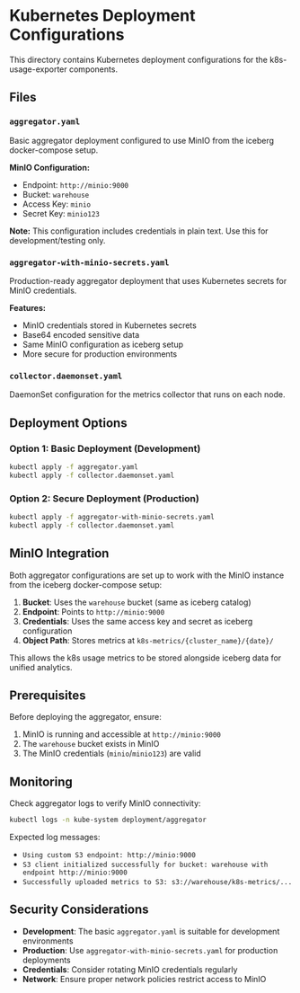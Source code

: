 # Kubernetes Deployment Configurations

This directory contains Kubernetes deployment configurations for the k8s-usage-exporter components.

## Files

### `aggregator.yaml`
Basic aggregator deployment configured to use MinIO from the iceberg docker-compose setup.

**MinIO Configuration:**
- Endpoint: `http://minio:9000`
- Bucket: `warehouse`
- Access Key: `minio`
- Secret Key: `minio123`

**Note:** This configuration includes credentials in plain text. Use this for development/testing only.

### `aggregator-with-minio-secrets.yaml`
Production-ready aggregator deployment that uses Kubernetes secrets for MinIO credentials.

**Features:**
- MinIO credentials stored in Kubernetes secrets
- Base64 encoded sensitive data
- Same MinIO configuration as iceberg setup
- More secure for production environments

### `collector.daemonset.yaml`
DaemonSet configuration for the metrics collector that runs on each node.

## Deployment Options

### Option 1: Basic Deployment (Development)
```bash
kubectl apply -f aggregator.yaml
kubectl apply -f collector.daemonset.yaml
```

### Option 2: Secure Deployment (Production)
```bash
kubectl apply -f aggregator-with-minio-secrets.yaml
kubectl apply -f collector.daemonset.yaml
```

## MinIO Integration

Both aggregator configurations are set up to work with the MinIO instance from the iceberg docker-compose setup:

1. **Bucket**: Uses the `warehouse` bucket (same as iceberg catalog)
2. **Endpoint**: Points to `http://minio:9000`
3. **Credentials**: Uses the same access key and secret as iceberg configuration
4. **Object Path**: Stores metrics at `k8s-metrics/{cluster_name}/{date}/`

This allows the k8s usage metrics to be stored alongside iceberg data for unified analytics.

## Prerequisites

Before deploying the aggregator, ensure:

1. MinIO is running and accessible at `http://minio:9000`
2. The `warehouse` bucket exists in MinIO
3. The MinIO credentials (`minio`/`minio123`) are valid

## Monitoring

Check aggregator logs to verify MinIO connectivity:
```bash
kubectl logs -n kube-system deployment/aggregator
```

Expected log messages:
- `Using custom S3 endpoint: http://minio:9000`
- `S3 client initialized successfully for bucket: warehouse with endpoint http://minio:9000`
- `Successfully uploaded metrics to S3: s3://warehouse/k8s-metrics/...`

## Security Considerations

- **Development**: The basic `aggregator.yaml` is suitable for development environments
- **Production**: Use `aggregator-with-minio-secrets.yaml` for production deployments
- **Credentials**: Consider rotating MinIO credentials regularly
- **Network**: Ensure proper network policies restrict access to MinIO